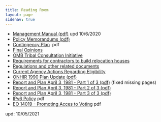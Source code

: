 ```yaml
---
title: Reading Room
layout: page
sidenav: true
---
```



* [Management Manual (pdf)]({{site.baseurl}}/assets/documents/mangement-manual/ONHIR-Management-Manual.pdf "ONHIR Management Manual") upd 10/6/2020
* [Policy Memorandums (pdf)]({{site.baseurl}}/assets/documents/mangement-manual/ONHIR-Policy-Memorandums.pdf "ONHIR Policy Statements")
* [Contingency Plan]({{site.baseurl}}/assets/documents/readingroom/Contingency-Plan.pdf)  pdf
* [Final Opinions]({{site.baseurl}}/policy/Final-Opinions.html)
* [OMB Tribal Consultation Initiative]({{site.baseurl}}/OMB-Tribal-Consultation-Initiative.html)
* [Requirements for contractors to build relocation houses]({{site.baseurl}}/readingroom/Requirements-for-Contractors.html)
* [Regulations and other related documents](https://tinyurl.com/ybte9ant)
* [Current Agency Actions Regarding Eligibility]({{site.baseurl}}/eligibility/index.html)
* [ONHIR 1990 Plan Update (pdf)]({{site.baseurl}}/assets/documents/readingroom/ONHIR_1990_Plan_Update.pdf "ONHIR 1990 Plan Update") 
* [Report and Plan April 3, 1981 - Part 1 of 3 (pdf)]({{site.baseurl}}/assets/documents/readingroom/Report_and_Plan-April_3_1981_Part_1_of_3.pdf "Report and Plan April 3, 1981 - Part 1 of 3")  (fixed missing pages)
* [Report and Plan April 3, 1981 - Part 2 of 3 (pdf)]({{site.baseurl}}/assets/documents/readingroom/Report_and_Plan_April_3_1981_Part_2_of_3.pdf "Report and Plan April 3, 1981 - Part 2 of 3")
* [Report and Plan April 3, 1981 - Part 3 of 3 (pdf)]({{site.baseurl}}/assets/documents/readingroom/Report_and_Plan-April_3_1981_Part_3_of_3.pdf "Report and Plan April 3, 1981 - Part 3 of 3")
* [IPv6 Policy]({{site.baseurl}}/assets/documents/readingroom/ONHIR-IPv6-Policy.pdf "ONHIR IPv6 Policy") pdf
* [EO 14019 - Promoting Acces to Voting]({{site.baseurl}}/assets/documents/readingroom/EO_14019-Access_to_Voting.pdf "EO 14019 - Promoting Access to Voting") pdf


upd: 10/05/2021
